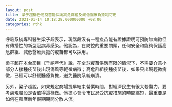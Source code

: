 ```yaml
---
layout: post
title: 梁子超稱任何疫苗能保護高危群組及減低醫療負擔均可用
date: 2021-01-14 10:18:28.000000000 +08:00
categories: rthk
---
```


呼吸系統專科醫生梁子超表示，現階段沒有一種疫苗能有證據證明可預防無病徵但有傳播性的新型冠病毒感染。他認為，在防控的重要關頭，任何安全和能夠保護高危群組、減低醫療負擔的疫苗都可以採用。

梁子超在本台節目《千禧年代》說，在全球疫苗供應有限的情況下，不需要介意小部分人接種疫苗後出現傷風等輕微病徵；高危群組接種疫苗後，如果只出現輕微病徵，已經可以舒緩醫療負擔，避免醫院系統崩潰。

另外，梁子超說，如果規定商場提早結束營業時間，對經濟民生有很大殺傷力，要考慮現階段是否值得這樣做。他擔心會令市民忍受抗疫措施的時間縮短，最重要是如何在農曆新年假期期間分散人流。
